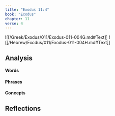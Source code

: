 ```yaml
---
title: "Exodus 11:4"
book: "Exodus"
chapter: 11
verse: 4
---
```

![[/Greek/Exodus/011/Exodus-011-004G.md#Text]]
![[/Hebrew/Exodus/011/Exodus-011-004H.md#Text]]

## Analysis

#### Words

#### Phrases

#### Concepts

## Reflections
